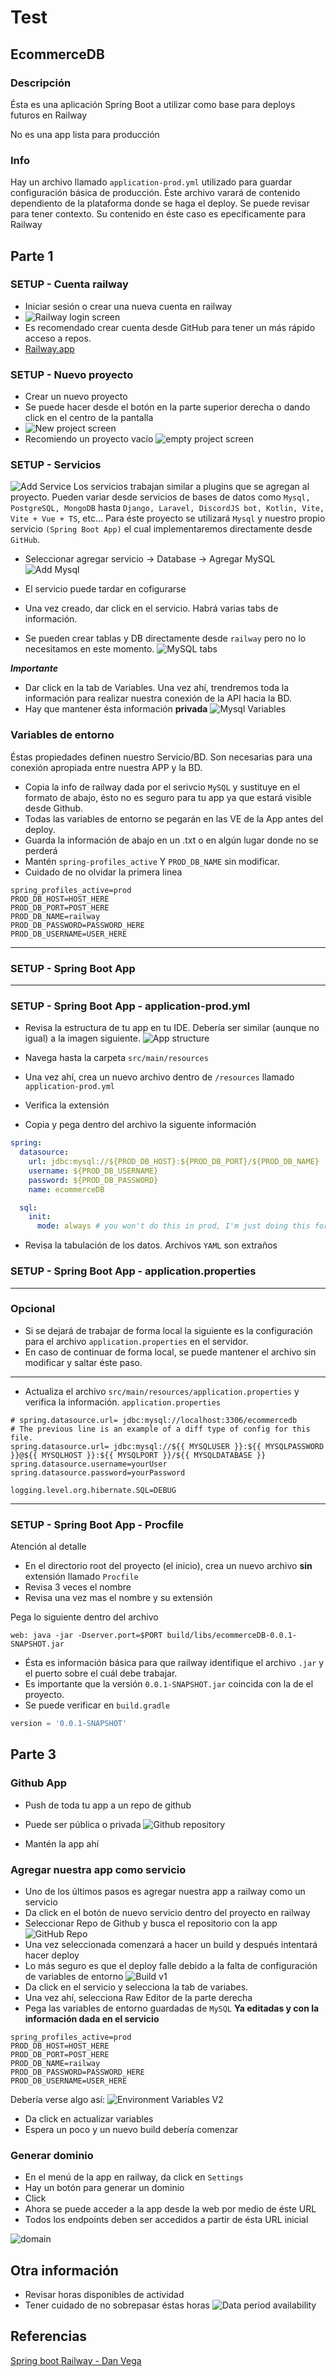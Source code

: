 # Test

## EcommerceDB

### Descripción

Ésta es una aplicación Spring Boot a utilizar como base para deploys futuros en Railway

No es una app lista para producción

### Info

Hay un archivo llamado ```application-prod.yml``` utilizado para guardar configuración básica de producción. Éste archivo varará de contenido dependiento de la plataforma donde se haga el deploy. Se puede revisar para tener contexto. Su contenido en éste caso es epecíficamente para Railway


## Parte 1

### SETUP - Cuenta railway

- Iniciar sesión o crear una nueva cuenta en railway
- ![Railway login screen](/img/login.png)
- Es recomendado crear cuenta desde GitHub para tener un más rápido acceso a repos.
- [Railway.app](railway.app)

### SETUP - Nuevo proyecto

- Crear un nuevo proyecto
- Se puede hacer desde el botón en la parte superior derecha o dando click en el centro de la pantalla
- ![New project screen](/img/newProject.png)
- Recomiendo un proyecto vacío
![empty project screen](/img/empty.png)

### SETUP - Servicios

![Add Service](/img/addService.png)
Los servicios trabajan similar a plugins que se agregan al proyecto. Pueden variar desde servicios de bases de datos como ```Mysql, PostgreSQL, MongoDB``` hasta ```Django, Laravel, DiscordJS bot, Kotlin, Vite, Vite + Vue + TS```, etc... Para éste proyecto se utilizará ```Mysql``` y nuestro propio servicio ```(Spring Boot App)``` el cual implementaremos directamente desde ```GitHub```.


- Seleccionar agregar servicio -> Database -> Agregar MySQL
![Add Mysql](/img/mysql.png)

- El servicio puede tardar en cofigurarse
- Una vez creado, dar click en el servicio. Habrá varias tabs de información.
- Se pueden crear tablas y DB directamente desde ```railway``` pero no lo necesitamos en este momento.
![MySQL tabs](/img/mysqltabs.png)

***Importante***

- Dar click en la tab de Variables. Una vez ahí, trendremos toda la información para realizar nuestra conexión de la API hacia la BD.
- Hay que mantener ésta información **privada**
![Mysql Variables](/img/mysqlvariables.png)

### Variables de entorno

Éstas propiedades definen nuestro Servicio/BD. Son necesarias para una conexión apropiada entre nuestra APP y la BD.

- Copia la info de railway dada por el serivcio ```MySQL``` y sustituye en el formato de abajo, ésto no es seguro para tu app ya que estará visible desde Github. 
- Todas las variables de entorno se pegarán en las VE de la App antes del deploy.
- Guarda la información de abajo en un .txt o en algún lugar donde no se perderá
- Mantén ```spring-profiles_active``` Y ```PROD_DB_NAME``` sin modificar.
- Cuidado de no olvidar la primera linea 
  
```properties
spring_profiles_active=prod
PROD_DB_HOST=HOST_HERE
PROD_DB_PORT=POST_HERE
PROD_DB_NAME=railway
PROD_DB_PASSWORD=PASSWORD_HERE
PROD_DB_USERNAME=USER_HERE
```
---
### SETUP - Spring Boot App
--- 

### SETUP - Spring Boot App - application-prod.yml

- Revisa la estructura de tu app en tu IDE. Debería ser similar (aunque no igual) a la imagen siguiente.
![App structure](/img/springAppStructure.png)
- Navega hasta la carpeta ```src/main/resources```
- Una vez ahí, crea un nuevo archivo dentro de ```/resources``` llamado ```application-prod.yml```
- Verifica la extensión

- Copia y pega dentro del archivo la siguente información
```yml
spring:
  datasource:
    url: jdbc:mysql://${PROD_DB_HOST}:${PROD_DB_PORT}/${PROD_DB_NAME}
    username: ${PROD_DB_USERNAME}
    password: ${PROD_DB_PASSWORD}
    name: ecommerceDB

  sql:
    init:
      mode: always # you won't do this in prod, I'm just doing this for demo purposes
```
- Revisa la tabulación de los datos. Archivos ```YAML``` son extraños


### SETUP - Spring Boot App - application.properties
---
### Opcional
- Si se dejará de trabajar de forma local la siguiente es la configuración para el archivo ```application.properties``` en el servidor.
- En caso de continuar de forma local, se puede mantener el archivo sin modificar y saltar éste paso.

---
- Actualiza el archivo ```src/main/resources/application.properties```  y verifica la información.
```application.properties```
```properties
# spring.datasource.url= jdbc:mysql://localhost:3306/ecommercedb
# The previous line is an example of a diff type of config for this file.
spring.datasource.url= jdbc:mysql://${{ MYSQLUSER }}:${{ MYSQLPASSWORD }}@${{ MYSQLHOST }}:${{ MYSQLPORT }}/${{ MYSQLDATABASE }}
spring.datasource.username=yourUser
spring.datasource.password=yourPassword

logging.level.org.hibernate.SQL=DEBUG
```
--- 
### SETUP - Spring Boot App - Procfile

Atención al detalle
- En el directorio root del proyecto (el inicio), crea un nuevo archivo **sin** extensión llamado ```Procfile```
- Revisa 3 veces el nombre
- Revisa una vez mas el nombre y su extensión

Pega lo siguiente dentro del archivo
```
web: java -jar -Dserver.port=$PORT build/libs/ecommerceDB-0.0.1-SNAPSHOT.jar
```

- Ésta es información básica para que railway identifique el archivo ```.jar``` y el puerto sobre el cuál debe trabajar.
- Es importante que la versión ```0.0.1-SNAPSHOT.jar``` coincida con la de el proyecto.
- Se puede verificar en ```build.gradle```
```gradle
version = '0.0.1-SNAPSHOT'
```

## Parte 3

### Github App

- Push de toda tu app a un repo de github
- Puede ser pública o privada
![Github repository](/img/githubProject.png)

- Mantén la app ahí

### Agregar nuestra app como servicio

- Uno de los últimos pasos es agregar nuestra app a railway como un servicio
- Da click en el botón de nuevo servicio dentro del proyecto en railway
- Seleccionar Repo de Github y busca el repositorio con la app
![GitHub Repo](/img/githubRepo.png)
- Una vez seleccionada comenzará a hacer un build y después intentará hacer deploy
- Lo más seguro es que el deploy falle debido a la falta de configuración de variables de entorno
![Build v1](/img/buildv1.png)
- Da click en el servicio y selecciona la tab de variabes.
- Una vez ahí, selecciona Raw Editor de la parte derecha
- Pega las variables de entorno guardadas de ```MySQL``` **Ya editadas y con la información dada en el servicio**

```properties
spring_profiles_active=prod
PROD_DB_HOST=HOST_HERE
PROD_DB_PORT=POST_HERE
PROD_DB_NAME=railway
PROD_DB_PASSWORD=PASSWORD_HERE
PROD_DB_USERNAME=USER_HERE
```

Debería verse algo así:
![Environment Variables V2](/img/EnvironmentVar2.png)

- Da click en actualizar variables
- Espera un poco y un nuevo build debería comenzar

### Generar dominio

- En el menú de la app en railway, da click en ```Settings```
- Hay un botón para generar un dominio
- Click
- Ahora se puede acceder a la app desde la web por medio de éste URL
- Todos los endpoints deben ser accedidos a partir de ésta URL inicial

![domain](/img/domain.png)

## Otra información

- Revisar horas disponibles de actividad
- Tener cuidado de no sobrepasar éstas horas
![Data period availability](/img/period.png)

## Referencias

[Spring boot Railway - Dan Vega](https://www.youtube.com/watch?v=5sVxvF47dcU&t=820s)